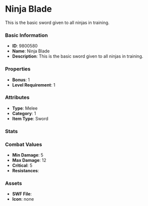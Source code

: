 # Ninja Blade

This is the basic sword given to all ninjas in training. 

### Basic Information

- **ID**: 9800580
- **Name**: Ninja Blade
- **Description**: This is the basic sword given to all ninjas in training. 

### Properties

- **Bonus**: 1
- **Level Requirement**: 1

### Attributes

- **Type**: Melee     
- **Category**: 1
- **Item Type**: Sword

### Stats


### Combat Values

- **Min Damage**: 5
- **Max Damage**: 12
- **Critical**: 5
- **Resistances**: 

### Assets

- **SWF File**: 
- **Icon**: none

